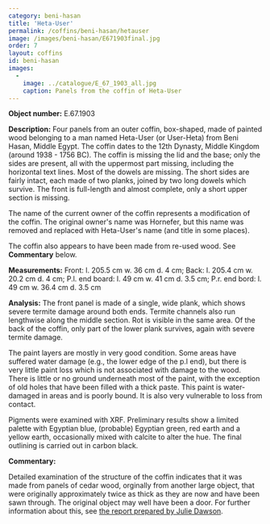 ```yaml
---
category: beni-hasan
title: 'Heta-User'
permalink: /coffins/beni-hasan/hetauser
image: /images/beni-hasan/E671903final.jpg
order: 7
layout: coffins
id: beni-hasan
images:
  -
    image: ../catalogue/E_67_1903_all.jpg
    caption: Panels from the coffin of Heta-User
---
```


**Object number:** E.67.1903

**Description:** Four panels from an outer coffin, box-shaped, made of painted wood belonging to a man named Heta-User (or User-Heta) from Beni Hasan, Middle Egypt. The coffin dates to the 12th Dynasty, Middle Kingdom (around 1938 - 1756 BC). The coffin is missing the lid and the base; only the sides are present, all with the uppermost part missing, including the horizontal text lines. Most of the dowels are missing. The short sides are fairly intact, each made of two planks, joined by two long dowels which survive. The front is full-length and almost complete, only a short upper section is missing. 

The name of the current owner of the coffin represents a modification of the coffin. The original owner's name was Hornefer, but this name was 
removed and replaced with Heta-User's name (and title in some places).

The coffin also appears to have been made from re-used wood. See **Commentary** below.

**Measurements:** Front: l. 205.5 cm w. 36 cm d. 4 cm; Back: l. 205.4 cm w. 20.2 cm d. 4 cm; P.l. end board: l. 49 cm w. 41 cm d. 3.5 cm; P.r. end bord: l. 49 cm w. 36.4 cm d. 3.5 cm 

**Analysis:** The front panel is made of a single, wide plank, which shows severe termite damage around both ends. Termite channels also run lengthwise along the middle section. Rot is visible in the same area. Of the back of the coffin, only part of the lower plank survives, again with severe termite damage.  

The paint layers are mostly in very good condition.  Some areas have suffered water damage (e.g., the lower edge of the p.l end), but there is very little paint loss which is not associated with damage to the wood.  There is little or no ground underneath most of the paint, with the exception of old holes that have been filled with a thick paste. This paint is water-damaged in areas and is poorly bound. It is also very vulnerable to loss from contact.

Pigments were examined with XRF. Preliminary results show a limited palette with Egyptian blue, (probable) Egyptian green, red earth and a yellow earth, occasionally mixed with calcite to alter the hue. The final outlining is carried out in carbon black. 

**Commentary:** 

Detailed examination of the structure of the coffin indicates that it was made from panels of cedar wood, orginally from another large object, 
that were originally approximately twice as thick as they are now and have been sawn through. The original object may well have been a door. For 
further information about this, see 
[the report prepared by Julie Dawson](/catalogue_extras/Construction_and_former_life_final.pdf).




